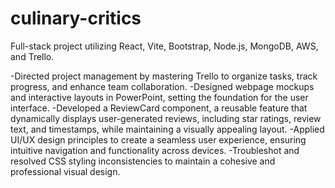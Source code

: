 # culinary-critics

Full-stack project utilizing React, Vite, Bootstrap, Node.js, MongoDB, AWS, and Trello.

-Directed project management by mastering Trello to organize tasks, track progress, and enhance team collaboration.
-Designed webpage mockups and interactive layouts in PowerPoint, setting the foundation for the user interface.
-Developed a ReviewCard component, a reusable feature that dynamically displays user-generated reviews, including star ratings, review text, and timestamps, while maintaining a visually appealing layout.
-Applied UI/UX design principles to create a seamless user experience, ensuring intuitive navigation and functionality across devices.
-Troubleshot and resolved CSS styling inconsistencies to maintain a cohesive and professional visual design.
